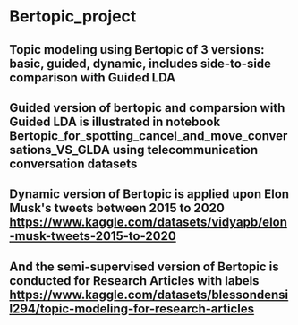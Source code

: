 # Bertopic_project
## Topic modeling using Bertopic of 3 versions: basic, guided, dynamic, includes side-to-side comparison with Guided LDA
## Guided version of bertopic and comparsion with Guided LDA is illustrated in notebook Bertopic_for_spotting_cancel_and_move_conversations_VS_GLDA using telecommunication conversation datasets
## Dynamic version of Bertopic is applied upon Elon Musk's tweets between 2015 to 2020 https://www.kaggle.com/datasets/vidyapb/elon-musk-tweets-2015-to-2020
## And the semi-supervised version of Bertopic is conducted for Research Articles with labels https://www.kaggle.com/datasets/blessondensil294/topic-modeling-for-research-articles
